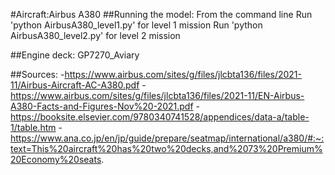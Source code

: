 #Aircraft:Airbus A380
##Running the model:
From the command line 
Run 'python AirbusA380_level1.py' for level 1 mission
Run 'python AirbusA380_level2.py' for level 2 mission

##Engine deck: GP7270_Aviary

##Sources:
-https://www.airbus.com/sites/g/files/jlcbta136/files/2021-11/Airbus-Aircraft-AC-A380.pdf
-https://www.airbus.com/sites/g/files/jlcbta136/files/2021-11/EN-Airbus-A380-Facts-and-Figures-Nov%20-2021.pdf
-https://booksite.elsevier.com/9780340741528/appendices/data-a/table-1/table.htm
-https://www.ana.co.jp/en/jp/guide/prepare/seatmap/international/a380/#:~:text=This%20aircraft%20has%20two%20decks,and%2073%20Premium%20Economy%20seats.
